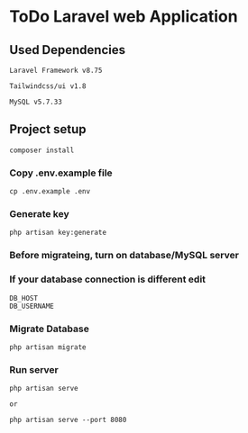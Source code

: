 # ToDo Laravel web Application
##  Used Dependencies

```
Laravel Framework v8.75

Tailwindcss/ui v1.8

MySQL v5.7.33
```

## Project setup
```
composer install
```

### Copy .env.example file
```
cp .env.example .env
```

### Generate key
```
php artisan key:generate
```
### Before migrateing, turn on database/MySQL server
### If your database connection is different edit 
```
DB_HOST
DB_USERNAME
```
### Migrate Database

```
php artisan migrate
```
### Run server
```
php artisan serve

or

php artisan serve --port 8080
```
